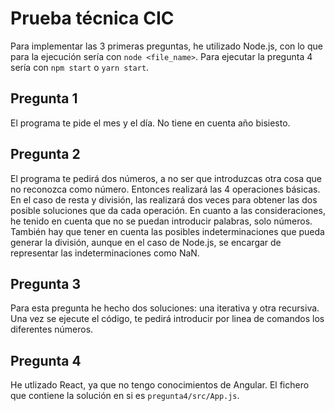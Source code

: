 # Prueba técnica CIC
Para implementar las 3 primeras preguntas, he utilizado Node.js, con lo que para la ejecución sería con ```node <file_name>```.
Para ejecutar la pregunta 4 sería con ```npm start``` o ```yarn start```.

## Pregunta 1
El programa te pide el mes y el día. No tiene en cuenta año bisiesto.

## Pregunta 2
El programa te pedirá dos números, a no ser que introduzcas otra cosa que no reconozca como número. Entonces realizará las 4 operaciones básicas.
En el caso de resta y división, las realizará dos veces para obtener las dos posible soluciones que da cada operación.
En cuanto a las consideraciones, he tenido en cuenta que no se puedan introducir palabras, solo números. También hay que tener en cuenta las posibles indeterminaciones que pueda generar la división, aunque en el caso de Node.js, se encargar de representar las indeterminaciones como NaN.

## Pregunta 3
Para esta pregunta he hecho dos soluciones: una iterativa y otra recursiva.
Una vez se ejecute el código, te pedirá introducir por linea de comandos los diferentes números.

## Pregunta 4
He utlizado React, ya que no tengo conocimientos de Angular. El fichero que contiene la solución en si es ```pregunta4/src/App.js```.
